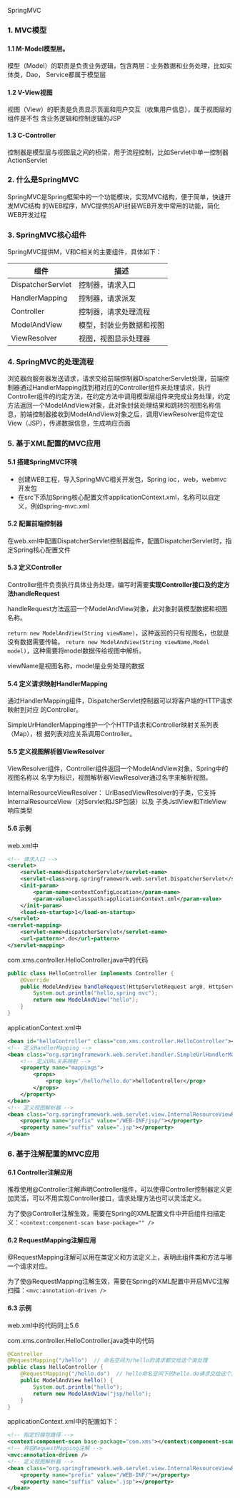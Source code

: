 SpringMVC

### 1. MVC模型

#### 1.1 M-Model模型层。
模型（Model）的职责是负责业务逻辑，包含两层：业务数据和业务处理，比如实体类，Dao，
Service都属于模型层

#### 1.2 V-View视图
视图（View）的职责是负责显示页面和用户交互（收集用户信息），属于视图层的组件是不包
含业务逻辑和控制逻辑的JSP	

#### 1.3 C-Controller
控制器是模型层与视图层之间的桥梁，用于流程控制，比如Servlet中单一控制器ActionServlet

### 2. 什么是SpringMVC
SpringMVC是Spring框架中的一个功能模块，实现MVC结构，便于简单，快速开发MVC结构
的WEB程序，MVC提供的API封装WEB开发中常用的功能，简化WEB开发过程

### 3. SpringMVC核心组件
SpringMVC提供M，V和C相关的主要组件，具体如下：

| 组件              | 描述                     |
| ----------------- | ------------------------ |
| DispatcherServlet | 控制器，请求入口         |
| HandlerMapping    | 控制器，请求派发         |
| Controller        | 控制器，请求处理流程     |
| ModelAndView      | 模型，封装业务数据和视图 |
| ViewResolver      | 视图，视图显示处理器     |

### 4. SpringMVC的处理流程
浏览器向服务器发送请求，请求交给前端控制器DispatcherServlet处理，前端控制器通过HandlerMapping找到相对应的Controller组件来处理请求，执行Controller组件的约定方法，在约定方法中调用模型层组件来完成业务处理，约定方法返回一个ModelAndView对象，此对象封装处理结果和跳转的视图名称信息，前端控制器接收到ModelAndView对象之后，调用ViewResolver组件定位View（JSP），传递数据信息，生成响应页面

### 5. 基于XML配置的MVC应用

#### 5.1 搭建SpringMVC环境
- 创建WEB工程，导入SpringMVC相关开发包，Spring ioc，web，webmvc开发包
- 在src下添加Spring核心配置文件applicationContext.xml，名称可以自定义，例如spring-mvc.xml

#### 5.2 配置前端控制器

在web.xml中配置DispatcherServlet控制器组件，配置DispatcherServlet时，指定Spring核心配置文件

#### 5.3 定义Controller

Controller组件负责执行具体业务处理，编写时需要**实现Controller接口及约定方法handleRequest**

handleRequest方法返回一个ModelAndView对象，此对象封装模型数据和视图名称。

`return new ModelAndView(String viewName)`，这种返回的只有视图名，也就是没有数据需要传输。
`return new ModelAndView(String viewName,Model model)`，这种需要将model数据传给视图中解析。

viewName是视图名称，model是业务处理的数据

#### 5.4 定义请求映射HandlerMapping

通过HandlerMapping组件，DispatcherServlet控制器可以将客户端的HTTP请求映射到对应
的Controller。

SimpleUrlHandlerMapping维护一个个HTTP请求和Controller映射关系列表（Map），根
据列表对应关系调用Controller。

#### 5.5 定义视图解析器ViewResolver

ViewResolver组件，Controller组件返回一个ModelAndView对象，Spring中的视图名称以
名字为标识，视图解析器ViewResolver通过名字来解析视图。

InternalResourceViewResolver：
UrlBasedViewResolver的子类，它支持InternalResourceView（对Servlet和JSP包装）以及
子类JstlView和TitleView响应类型

#### 5.6 示例

web.xml中

```xml
<!-- 请求入口 -->
<servlet>
    <servlet-name>dispatcherServlet</servlet-name>
    <servlet-class>org.springframework.web.servlet.DispatcherServlet</servlet-class>
    <init-param>
        <param-name>contextConfigLocation</param-name>
        <param-value>classpath:applicationContext.xml</param-value>
    </init-param>
    <load-on-startup>1</load-on-startup>
</servlet>
<servlet-mapping>
    <servlet-name>dispatcherServlet</servlet-name>
    <url-pattern>*.do</url-pattern>
</servlet-mapping>
```

com.xms.controller.HelloController.java中的代码

```java
public class HelloController implements Controller {
	@Override
	public ModelAndView handleRequest(HttpServletRequest arg0, HttpServletResponse arg1) throws Exception {
		System.out.println("hello,spring mvc");
		return new ModelAndView("hello");
	}
}
```

applicationContext.xml中

```xml
<bean id="helloController" class="com.xms.controller.HelloController"></bean>
<!-- 定义HandlerMapping -->
<bean class="org.springframework.web.servlet.handler.SimpleUrlHandlerMapping">
    <!-- 定义URL关系映射 -->
    <property name="mappings">
        <props>
            <prop key="/hello/hello.do">helloController</prop>
        </props>
    </property>
</bean>
<!-- 定义视图解析器 -->	
<bean class="org.springframework.web.servlet.view.InternalResourceViewResolver">
    <property name="prefix" value="/WEB-INF/jsp/"></property>
    <property name="suffix" value=".jsp"></property>
</bean>
```

### 6. 基于注解配置的MVC应用

#### 6.1 Controller注解应用

推荐使用@Controller注解声明Controller组件，可以使得Controller控制器定义更加灵活，可以不用实现Controller接口，请求处理方法也可以灵活定义。

为了使@Controller注解生效，需要在Spring的XML配置文件中开启组件扫描定义：`<context:component-scan base-package="" />`

#### 6.2 RequestMapping注解应用

@RequestMapping注解可以用在类定义和方法定义上，表明此组件类和方法与哪一个请求对应。

为了使@RequestMapping注解生效，需要在Spring的XML配置中开启MVC注解扫描：`<mvc:annotation-driven />`

#### 6.3 示例

web.xml中的代码同上5.6

com.xms.controller.HelloController.java类中的代码

```java
@Controller
@RequestMapping("/hello")  // 命名空间为/hello的请求都交给这个类处理
public class HelloController {
    @RequestMapping("/hello.do")  // hello命名空间下的hello.do请求交给这个方法处理
    public ModelAndView hello() {
        System.out.println("hello");
        return new ModelAndView("jsp/hello");
    }
}
```

applicationContext.xml中的配置如下：

```xml
<!-- 指定扫描包路径 -->
<context:component-scan base-package="com.xms"></context:component-scan>
<!-- 开启RequestMapping注解 -->
<mvc:annotation-driven />
<!-- 定义视图解析器 -->
<bean class="org.springframework.web.servlet.view.InternalResourceViewResolver">
    <property name="prefix" value="/WEB-INF/"></property>
    <property name="suffix" value=".jsp"></property>
</bean>
```





















































































​	